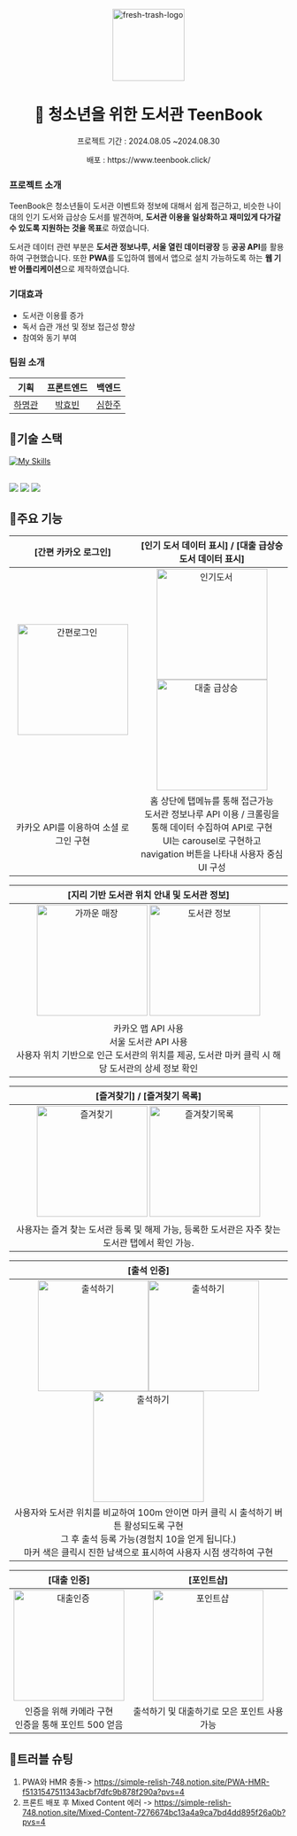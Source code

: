 <p align="center">
      <img width="130" alt="fresh-trash-logo" src="public/logo192.png">   
</p>
<h1 align="center">📖 청소년을 위한 도서관 TeenBook </h1>
<p align="center">프로젝트 기간 : 2024.08.05 ~2024.08.30</p>
<p align="center">배포 : https://www.teenbook.click/</p>

### 프로젝트 소개
TeenBook은 청소년들이 도서관 이벤트와 정보에 대해서 쉽게 접근하고, 비슷한 나이대의 인기 도서와 급상승 도서를 발견하며, **도서관 이용을 일상화하고 재미있게 다가갈 수 있도록 지원하는 것을 목표**로 하였습니다.

도서관 데이터 관련 부분은 **도서관 정보나루, 서울 열린 데이터광장** 등 **공공 API**를 활용하여 구현했습니다. 또한 **PWA**를 도입하여 웹에서 앱으로 설치 가능하도록 하는 **웹 기반 어플리케이션**으로 제작하였습니다.

### 기대효과 
- 도서관 이용률 증가
- 독서 습관 개선 및 정보 접근성 향상
- 참여와 동기 부여
### 팀원 소개 
|                            기획                             |                            프론트엔드                             |                              백엔드                               |            
| :---------------------------------------------------------------: | :---------------------------------------------------------------: | :---------------------------------------------------------------: |
|               [하명관](https://github.com/bulmang)                |            [박효빈](https://github.com/binjin0)              |               [심한주](https://github.com/simhanju)               |

##  :yellow_heart:기술 스택
[![My Skills](https://skillicons.dev/icons?i=js,html,css,react,vite,git,github,vercel,vscode,figma&theme=light)](https://skillicons.dev)<br />

<br /><img src="https://img.shields.io/badge/pwa-5A0FC8?style=for-the-badge&logo=pwa&logoColor=white">
<img src="https://img.shields.io/badge/recoil-3578E5?style=for-the-badge&logo=recoil&logoColor=white">
<img src="https://img.shields.io/badge/styledcomponents-DB7093?style=for-the-badge&logo=styledcomponents&logoColor=white">


## :green_heart:주요 기능
|                            [간편 카카오 로그인]                            |                            [인기 도서 데이터 표시] / [대출 급상승 도서 데이터 표시]                         |                                                        
| :---------------------------------------------------------------: | :---------------------------------------------------------------: |
| <img src="https://github.com/user-attachments/assets/471a72b9-81d9-41db-a4c4-c173a9c7efef" width="200" alt="간편로그인"/> | <img src="https://github.com/user-attachments/assets/e73ce771-75ce-4baa-bbf1-787ad86b4e78" width="200" alt="인기도서"/> <img src="https://github.com/user-attachments/assets/6aa46c97-3e5b-43a0-91cf-49268d009bb2" width="200" alt="대출 급상승"/>|<img src="https://github.com/user-attachments/assets/4dd0aa35-dc25-4b7a-afdd-772287ff2a46" width="200" alt="포인트샵"/> |
|               카카오 API를 이용하여 소셜 로그인 구현               |            홈 상단에 탭메뉴를 통해 접근가능 <br />도서관 정보나루 API 이용 / 크롤링을 통해 데이터 수집하여 API로 구현 <br />UI는 carousel로 구현하고 navigation 버튼을 나타내 사용자 중심 UI 구성         |  




|                                            [지리 기반 도서관 위치 안내 및 도서관 정보]                   |                                     
| :---------------------------------------------------------------: | 
|<img src="https://github.com/user-attachments/assets/a37912ad-d6eb-44e3-aa21-d1ac9594997f" width="200" alt="가까운 매장"/> <img src="https://github.com/user-attachments/assets/c920be86-dd41-4647-9a92-be625f759436" width="200" alt="도서관 정보"/> | 
|              카카오 맵 API 사용<br />서울 도서관 API 사용<br /> 사용자 위치 기반으로 인근 도서관의 위치를 제공, 도서관 마커 클릭 시 해당 도서관의 상세 정보 확인              | 

|       [즐겨찾기] / [즐겨찾기 목록]                        |                                
| :---------------------------------------------------------------: | 
| <img src="https://github.com/user-attachments/assets/26574960-44b6-4f37-9afd-869ea621dd91" width="200" alt="즐겨찾기"/> <img src="https://github.com/user-attachments/assets/46ce9a1a-d581-4a4b-aa69-512f5971d4fd" width="200" alt="즐겨찾기목록"/>|
|            사용자는 즐겨 찾는 도서관 등록 및 해제 가능, 등록한 도서관은 자주 찾는 도서관 탭에서 확인 가능.         |        


|                        [출석 인증]                         |              
| :---------------------------------------------------------------: | 
| <img src="https://github.com/user-attachments/assets/41f844a7-19f4-4baf-abbd-e7b6a33f989b" width="200" alt="출석하기"/><img src="https://github.com/user-attachments/assets/23d8cf2b-bd9e-4cde-a931-98d9aa711797" width="200" alt="출석하기"/> <img src="https://github.com/user-attachments/assets/8c6a301e-cfe5-4656-ad74-df4c50187e7e" width="200" alt="출석하기"/>|
|    사용자와 도서관 위치를 비교하여 100m 안이면 마커 클릭 시 출석하기 버튼 활성되도록 구현<br /> 그 후 출석 등록 가능(경험치 10을 얻게 됩니다.) <br />마커 색은 클릭시 진한 남색으로 표시하여 사용자 시점 생각하여 구현          |

|                            [대출 인증]                            |           [포인트샵]                         |                                   
| :---------------------------------------------------------------: | :---------------------------------------------------------------: | 
| <img src="https://github.com/user-attachments/assets/f61c20c4-c4cd-467e-a06b-f1aeecde0ebb" width="200" alt="대출인증"/> |<img src="https://github.com/user-attachments/assets/4dd0aa35-dc25-4b7a-afdd-772287ff2a46" width="200" alt="포인트샵"/> |
|               인증을 위해 카메라 구현<br />인증을 통해 포인트 500 얻음               |          출석하기 및 대출하기로 모은 포인트 사용 가능              |

## :purple_heart:트러블 슈팅

1. PWA와 HMR 충돌-> https://simple-relish-748.notion.site/PWA-HMR-f5131547511343acbf7dfc9b878f290a?pvs=4
2. 프론트 배포 후 Mixed Content 에러 -> https://simple-relish-748.notion.site/Mixed-Content-7276674bc13a4a9ca7bd4dd895f26a0b?pvs=4
